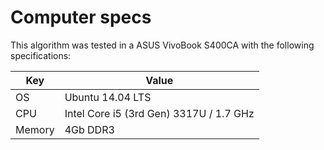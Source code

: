 # Computer specs

This algorithm was tested in a ASUS VivoBook S400CA with the following specifications:

| Key    | Value                                   |
| ------ |-----------------------------------------|
| OS     | Ubuntu 14.04 LTS                        |
| CPU    | Intel Core i5 (3rd Gen) 3317U / 1.7 GHz |
| Memory | 4Gb DDR3                                |
